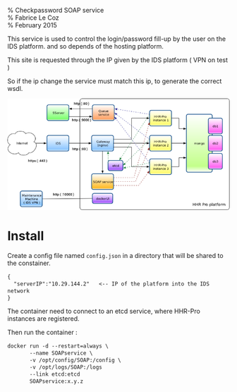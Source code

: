 % Checkpassword SOAP service  
% Fabrice Le Coz  
% February 2015

This service is used to control the login/password fill-up by the user on the IDS platform. and so depends of the hosting platform.
 
This site is requested through the IP given by the IDS platform ( VPN on test )

So if the ip change the service must match this ip, to generate the correct wsdl.

![](physiodom.png)

# Install

Create a config file named `config.json` in a directory that will be shared to the constainer.

    {
      "serverIP":"10.29.144.2"   <-- IP of the platform into the IDS network
    }

The container need to connect to an etcd service, where HHR-Pro instances are registered.

Then run the container :

    docker run -d --restart=always \
           --name SOAPservice \
           -v /opt/config/SOAP:/config \
           -v /opt/logs/SOAP:/logs
           --link etcd:etcd
           SOAPservice:x.y.z